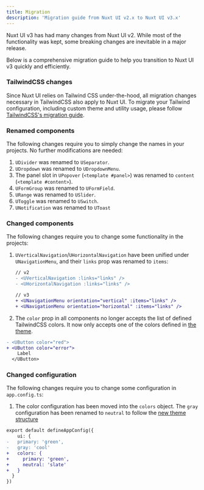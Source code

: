 ```yaml
---
title: Migration
description: 'Migration guide from Nuxt UI v2.x to Nuxt UI v3.x'
---
```


Nuxt UI v3 has had many changes from Nuxt UI v2. While most of the functionality was kept, some breaking changes are inevitable in a major release.

Below is a comprehensive migration guide to help you transition to Nuxt UI v3 quickly and efficiently.


### TailwindCSS changes
Since Nuxt UI relies on Tailwind CSS under-the-hood, all migration changes necessary in TailwindCSS also apply to Nuxt UI. To migrate your Tailwind configuration, including custom theme and utility usage, please follow [TailwindCSS's migration guide](https://tailwindcss.com/docs/v4-beta).

### Renamed components
The following changes require you to simply change the names in your projects. No further modifications are needed:

1. `UDivider` was renamed to `USeparator`.
2. `UDropdown` was renamed to `UDropdownMenu`.
3. The panel slot in `UPopover` (`<template #panel>`) was renamed to `content` (`<template #content>`).
4. `UFormGroup` was renamed to `UFormField`.
5. `URange` was renamed to `USlider`.
6. `UToggle` was renamed to `USwitch`.
7. `UNotification` was renamed to `UToast`

### Changed components
The following changes require you to change some functionality in the projects:

1. `UVerticalNavigation`/`UHorizontalNavigation` have been unified under `UNavigationMenu`, and their `links` prop was renamed to `items`:

   ```diff
   // v2
   - <UVerticalNavigation :links="links" />
   - <UHorizontalNavigation :links="links" />

   // v3
   + <UNavigationMenu orientation="vertical" :items="links" />
   + <UNavigationMenu orientation="horizontal" :items="links" />
   ```

2. The `color` prop in all components no longer accepts the list of defined TailwindCSS colors. It now only accepts one of the colors defined in [the theme](/getting-started/theme#colors).

  ```diff
  - <UButton color="red">
  + <UButton color="error">
      Label
    </UButton>
  ```

### Changed configuration
The following changes require you to change some configuration in `app.config.ts`:

1. The color configuration has been moved into the `colors` object. The `gray` configuration has been renamed to `neutral` to follow the [new theme structure](/getting-started/theme#colors)
  ```diff
  export default defineAppConfig({
	  ui: {
  -   primary: 'green',
  -   gray: 'cool'
  +   colors: {
  +     primary: 'green',
  +     neutral: 'slate'
  +   }
    }
  })
  ```
